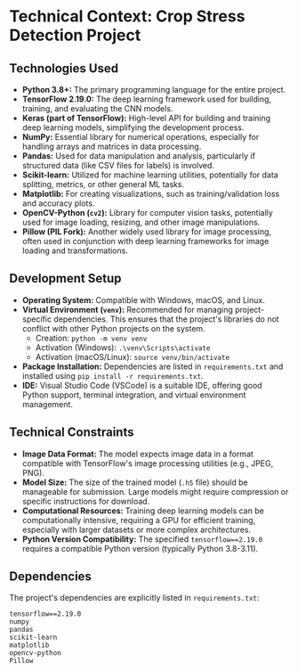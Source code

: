 # Technical Context: Crop Stress Detection Project

## Technologies Used

*   **Python 3.8+:** The primary programming language for the entire project.
*   **TensorFlow 2.19.0:** The deep learning framework used for building, training, and evaluating the CNN models.
*   **Keras (part of TensorFlow):** High-level API for building and training deep learning models, simplifying the development process.
*   **NumPy:** Essential library for numerical operations, especially for handling arrays and matrices in data processing.
*   **Pandas:** Used for data manipulation and analysis, particularly if structured data (like CSV files for labels) is involved.
*   **Scikit-learn:** Utilized for machine learning utilities, potentially for data splitting, metrics, or other general ML tasks.
*   **Matplotlib:** For creating visualizations, such as training/validation loss and accuracy plots.
*   **OpenCV-Python (`cv2`):** Library for computer vision tasks, potentially used for image loading, resizing, and other image manipulations.
*   **Pillow (PIL Fork):** Another widely used library for image processing, often used in conjunction with deep learning frameworks for image loading and transformations.

## Development Setup

*   **Operating System:** Compatible with Windows, macOS, and Linux.
*   **Virtual Environment (`venv`):** Recommended for managing project-specific dependencies. This ensures that the project's libraries do not conflict with other Python projects on the system.
    *   Creation: `python -m venv venv`
    *   Activation (Windows): `.\venv\Scripts\activate`
    *   Activation (macOS/Linux): `source venv/bin/activate`
*   **Package Installation:** Dependencies are listed in `requirements.txt` and installed using `pip install -r requirements.txt`.
*   **IDE:** Visual Studio Code (VSCode) is a suitable IDE, offering good Python support, terminal integration, and virtual environment management.

## Technical Constraints

*   **Image Data Format:** The model expects image data in a format compatible with TensorFlow's image processing utilities (e.g., JPEG, PNG).
*   **Model Size:** The size of the trained model (`.h5` file) should be manageable for submission. Large models might require compression or specific instructions for download.
*   **Computational Resources:** Training deep learning models can be computationally intensive, requiring a GPU for efficient training, especially with larger datasets or more complex architectures.
*   **Python Version Compatibility:** The specified `tensorflow==2.19.0` requires a compatible Python version (typically Python 3.8-3.11).

## Dependencies

The project's dependencies are explicitly listed in `requirements.txt`:

```
tensorflow==2.19.0
numpy
pandas
scikit-learn
matplotlib
opencv-python
Pillow
